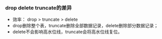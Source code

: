 ### drop delete truncate的差异
* 效率： drop > truncate > delete
* drop删除整个表，truncate删除全部数据记录，delete删除部分数据记录；
* delete不会影响高水位线，truncate会将高水位线复位。